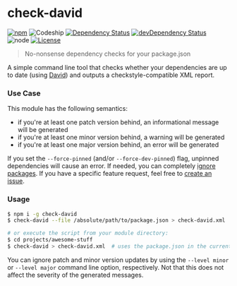 # check-david
[![npm](https://img.shields.io/npm/v/check-david.svg?style=flat-square)](https://www.npmjs.com/package/check-david)
![Codeship](https://img.shields.io/codeship/f6eb23c0-f80b-0133-3724-2eb9f408a9c3.svg?maxAge=2592000&style=flat-square)
[![Dependency Status](https://img.shields.io/david/Finanzchef24-GmbH/check-david.svg?style=flat-square)](https://david-dm.org/Finanzchef24-GmbH/check-david)
[![devDependency Status](https://img.shields.io/david/dev/Finanzchef24-GmbH/check-david.svg?style=flat-square)](https://david-dm.org/Finanzchef24-GmbH/check-david)
![node](https://img.shields.io/node/v/jira-todo.svg?style=flat-square)
[![License](https://img.shields.io/npm/l/check-david.svg?style=flat-square)](https://github.com/Finanzchef24-GmbH/check-david/blob/master/LICENSE)

> No-nonsense dependency checks for your package.json

A simple command line tool that checks whether your dependencies are up to date (using [David](https://github.com/alanshaw/david)) and outputs a checkstyle-compatible XML report.

### Use Case

This module has the following semantics:

 - if you're at least one patch version behind, an informational message will be generated
 - if you're at least one minor version behind, a warning will be generated
 - if you're at least one major version behind, an error will be generated

If you set the `--force-pinned` (and/or `--force-dev-pinned`) flag, unpinned dependencies will cause an error. If needed, you can completely [ignore packages](https://github.com/alanshaw/david#ignore-dependencies). If you have a specific feature request, feel free to [create an issue](https://github.com/Finanzchef24-GmbH/check-david/issues/new).

### Usage
```bash
$ npm i -g check-david
$ check-david --file /absolute/path/to/package.json > check-david.xml

# or execute the script from your module directory:
$ cd projects/awesome-stuff
$ check-david > check-david.xml  # uses the package.json in the current directory
```

You can ignore patch and minor version updates by using the `--level minor` or `--level major` command line option, respectively. Not that this does not affect the severity of the generated messages.
